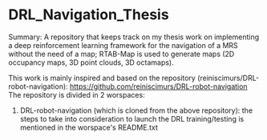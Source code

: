 # DRL_Navigation_Thesis
Summary: A repository that keeps track on my thesis work on implementing a deep reinforcement learning framework for the navigation of a MRS without the need of a map; RTAB-Map is used to generate maps (2D occupancy maps, 3D point clouds, 3D octamaps).

This work is mainly inspired and based on the repository (reiniscimurs/DRL-robot-navigation): https://github.com/reiniscimurs/DRL-robot-navigation
The repository is divided in 2 worspaces:
1. DRL-robot-navigation (which is cloned from the above repository): the steps to take into consideration to launch the DRL training/testing is mentioned in the worspace's README.txt
